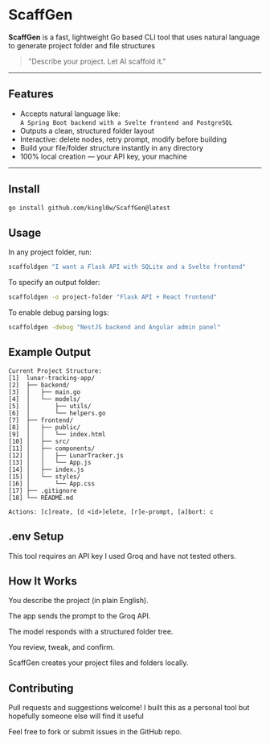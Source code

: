 # ScaffGen

**ScaffGen** is a fast, lightweight Go based CLI tool that uses natural language to generate project folder and file structures 

> "Describe your project. Let AI scaffold it."

---

## Features

- Accepts natural language like:  
  `A Spring Boot backend with a Svelte frontend and PostgreSQL`
- Outputs a clean, structured folder layout
- Interactive: delete nodes, retry prompt, modify before building
- Build your file/folder structure instantly in any directory
- 100% local creation — your API key, your machine

---

## Install

```bash
go install github.com/kingl0w/ScaffGen@latest
```

## Usage

In any project folder, run:

```bash
scaffoldgen "I want a Flask API with SQLite and a Svelte frontend"
```

To specify an output folder:

```bash
scaffoldgen -o project-folder "Flask API + React frontend"
```

To enable debug parsing logs:

```bash
scaffoldgen -debug "NestJS backend and Angular admin panel"
```

## Example Output



```plaintext
Current Project Structure:
[1]  lunar-tracking-app/
[2]  ├── backend/
[3]  │   ├── main.go
[4]  │   └── models/
[5]  │       ├── utils/
[6]  │       └── helpers.go
[7]  ├── frontend/
[8]  │   ├── public/
[9]  │   │   └── index.html
[10] │   ├── src/
[11] │   ├── components/
[12] │   │   ├── LunarTracker.js
[13] │   │   └── App.js
[14] │   ├── index.js
[15] │   └── styles/
[16] │       └── App.css
[17] ├── .gitignore
[18] └── README.md

Actions: [c]reate, [d <id>]elete, [r]e-prompt, [a]bort: c
```

## .env Setup

This tool requires an API key I used Groq and have not tested others.

## How It Works

You describe the project (in plain English).

The app sends the prompt to the Groq API.

The model responds with a structured folder tree.

You review, tweak, and confirm.

ScaffGen creates your project files and folders locally.

## Contributing

Pull requests and suggestions welcome! I built this as a personal tool but hopefully someone else will find it useful

Feel free to fork or submit issues in the GitHub repo.
